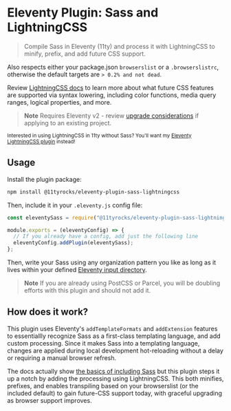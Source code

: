 # Eleventy Plugin: Sass and LightningCSS

> Compile Sass in Eleventy (11ty) and process it with LightningCSS to minify, prefix, and add future CSS support.

Also respects either your package.json `browserslist` or a `.browserslistrc`, otherwise the default targets are `> 0.2% and not dead`.

Review [LightningCSS docs](https://lightningcss.dev/transpilation.html) to learn more about what future CSS features are supported via syntax lowering, including color functions, media query ranges, logical properties, and more.

> **Note**
> Requires Eleventy v2 - review [upgrade considerations](https://11ty.rocks/posts/new-features-upgrade-considerations-eleventy-version-2/) if applying to an existing project.

<small>Interested in using LightningCSS in 11ty without Sass? You'll want my [Eleventy LightningCSS plugin](https://github.com/5t3ph/eleventy-plugin-lightningcss) instead!</small>

## Usage

Install the plugin package:

```bash
npm install @11tyrocks/eleventy-plugin-sass-lightningcss
```

Then, include it in your `.eleventy.js` config file:

```js
const eleventySass = require("@11tyrocks/eleventy-plugin-sass-lightningcss");

module.exports = (eleventyConfig) => {
  // If you already have a config, add just the following line
  eleventyConfig.addPlugin(eleventySass);
};
```

Then, write your Sass using any organization pattern you like as long as it lives within your defined [Eleventy input directory](https://www.11ty.dev/docs/config/#input-directory).

> **Note**
> If you are already using PostCSS or Parcel, you will be doubling efforts with this plugin and should not add it.

## How does it work?

This plugin uses Eleventy's `addTemplateFormats` and `addExtension` features to essentiallly recognize Sass as a first-class templating language, and add custom processing. Since it makes Sass into a templating language, changes are applied during local development hot-reloading without a delay or requiring a manual browser refresh.

The docs actually show [the basics of including Sass](https://www.11ty.dev/docs/languages/custom/) but this plugin steps it up a notch by adding the processing using LightningCSS. This both minifies, prefixes, and enables transpiling based on your browserslist (or the included default) to gain future-CSS support today, with graceful upgrading as browser support improves.
